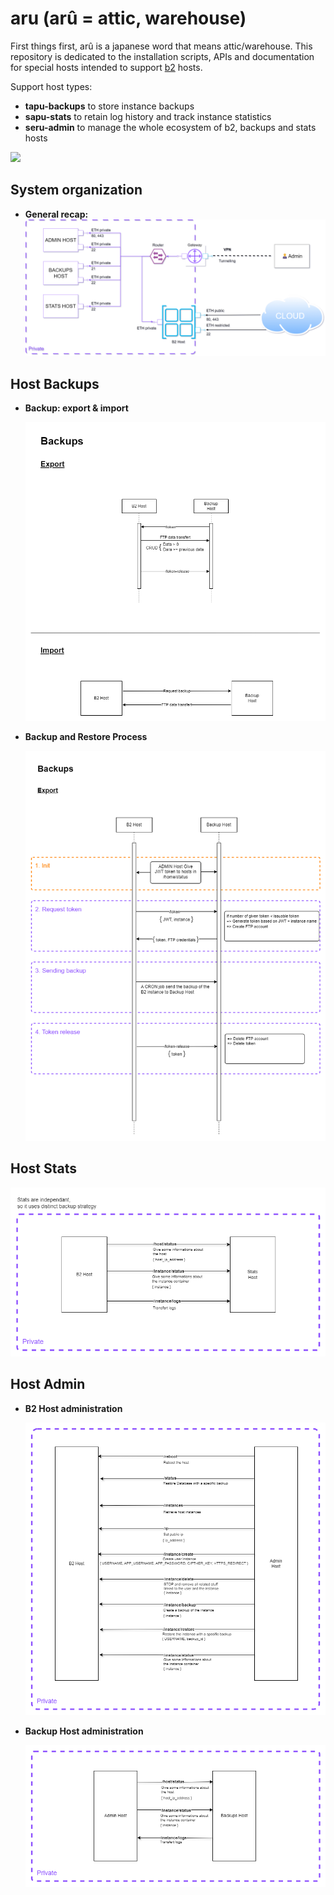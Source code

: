 # aru (arû = attic, warehouse)

First things first, arû is a japanese word that means attic/warehouse. 
This repository is dedicated to the installation scripts, APIs and documentation for special hosts intended to support [b2](https://github.com/yesbabylon/b2) hosts.

Support host types:
  - **tapu-backups** to store instance backups
  - **sapu-stats** to retain log history and track instance statistics
  - **seru-admin** to manage the whole ecosystem of b2, backups and stats hosts

<!--
@startuml firstDiagram

Alice -> Bob: Hello
Bob -> Alice: Hi!
	
@enduml
-->

![](firstDiagram.svg)

## System organization
- **General recap:**
    <div style="text-align:center"><img src="doc/organization.png"  alt="Organization"/></div>

## Host Backups

- **Backup: export & import**
    <div style="text-align:center"><img src="doc/hosts_message_summary_from_b2_to_backup.png"  alt="Backups"/></div>

- **Backup and Restore Process**
    <div style="text-align:center"><img src="doc/backups_process.png"  alt="Backups process"/></div>

## Host Stats
<div style="text-align:center"><img src="doc/hosts_message_summary_from_b2_to_stats.png"  alt="Host messages summary"/></div>

## Host Admin
- **B2 Host administration**
    <div style="text-align:center"><img src="doc/hosts_message_summary_from_b2_to_admin.png"  alt="Host messages summary"/></div>

- **Backup Host administration**
    <div style="text-align:center"><img src="doc/hosts_message_summary_from_admin_to_backups.png"  alt="Admin"/></div>

